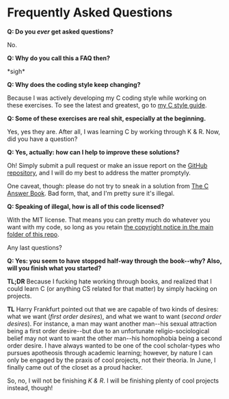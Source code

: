 Frequently Asked Questions
==========================

__Q: Do you *ever* get asked questions?__

No.

__Q: Why do you call this a FAQ then?__

\*sigh\*

__Q: Why does the coding style keep changing?__

Because I was actively developing my C coding style while working on these exercises. To see the latest and greatest, go to [my C style guide](https://github.com/DeadDork/style_guides/blob/master/C/C_style-guide.mkd).

__Q: Some of these exercises are real shit, especially at the beginning.__

Yes, yes they are. After all, I was learning C by working through K & R. Now, did you have a question?

__Q: Yes, actually: how can I help to improve these solutions?__

Oh! Simply submit a pull request or make an issue report on the [GitHub repository](https://github.com/DeadDork/learning_c), and I will do my best to address the matter promptyly.

One caveat, though: please do not try to sneak in a solution from [The C Answer Book](http://www.amazon.com/The-Answer-Book-Solutions-Programming/dp/0131096532/ref=sr_1_1?ie=UTF8&qid=1369126314&sr=8-1&keywords=c+programming+answer+book). Bad form, that, and I'm pretty sure it's illegal.

__Q: Speaking of illegal, how is all of this code licensed?__

With the MIT license. That means you can pretty much do whatever you want with my code, so long as you retain [the copyright notice in the main folder of this repo](https://github.com/DeadDork/learning_c/blob/master/MIT.license).

Any last questions?

__Q: Yes: you seem to have stopped half-way through the book--why? Also, will you finish what you started?__

__TL;DR__ Because I fucking hate working through books, and realized that I could learn C (or anything CS related for that matter) by simply hacking on projects.

__TL__ Harry Frankfurt pointed out that we are capable of two kinds of desires: what we want (*first order desires*), and what we want to want (*second order desires*). For instance, a man may want another man--his sexual attraction being a first order desire--but due to an unfortunate religio-sociological belief may not want to want the other man--his homophobia being a second order desire. I have always wanted to be one of the cool scholar-types who pursues apotheosis through academic learning; however, by nature I can only be engaged by the praxis of cool projects, not their theoria. In June, I finally came out of the closet as a proud hacker.

So, no, I will not be finishing *K & R*. I will be finishing plenty of cool projects instead, though!
